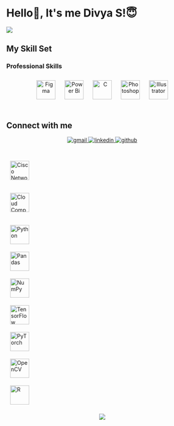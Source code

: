 
<!---------------------------- Typewriter animation ----------------------------->
# Hello👋, It's me Divya S!😇
![](https://readme-typing-svg.herokuapp.com?font=Montserrat&color=3EA9F5&lines=I'm+a+UI%2FUX+Designer;I'm+a+Network+Engineer;)

## My Skill Set  


### Professional Skills  
<div align="center">  
<a href="https://www.figma.com/" target="_blank"><img style="margin: 10px" src="https://profilinator.rishav.dev/skills-assets/figma-icon.svg" alt="Figma" height="50" /></a>  
<a href="https://powerbi.microsoft.com/en-us/" target="_blank"><img style="margin: 10px" src="https://profilinator.rishav.dev/skills-assets/powerbi.png" alt="Power Bi" height="50" /></a>  
<a href="https://www.cprogramming.com/" target="_blank"><img style="margin: 10px" src="https://profilinator.rishav.dev/skills-assets/c-original.svg" alt="C" height="50" /></a>  
<a href="https://www.adobe.com/in/products/photoshop.html" target="_blank"><img style="margin: 10px" src="https://profilinator.rishav.dev/skills-assets/photoshop-plain.svg" alt="Photoshop" height="50" /></a>  
<a href="https://www.adobe.com/in/products/illustrator.html" target="_blank"><img style="margin: 10px" src="https://profilinator.rishav.dev/skills-assets/adobe_illustrator-icon.svg" alt="Illustrator" height="50" /></a>  
</div>


<br/>  

## Connect with me  

<div align="center"> 
<a href="sriammansubramani@gmail.com" target="_blank">
<img src="https://img.shields.io/badge/gmail-D14836?style=for-the-badge&logo=gmail&logoColor=white" alt=gmail style="margin-bottom: 5px;" />
</a>
    
<a href="https://linkedin.com/in/divya-subramani-4076702a8" target="_blank">
<img src="https://img.shields.io/badge/linkedin-%231E77B5.svg?&style=for-the-badge&logo=linkedin&logoColor=white" alt=linkedin style="margin-bottom: 5px;" />
</a>  

<a href="https://github.com/di677" target="_blank">
<img src="https://img.shields.io/badge/github-%2324292e.svg?&style=for-the-badge&logo=github&logoColor=white" alt=github style="margin-bottom: 5px;" />
</a>  


</a>  
</div>  

<br/>  




<!-- Networking Cisco -->
<a href="https://www.cisco.com/" target="_blank"><img style="margin: 10px" src="https://img.icons8.com/color/480/cisco-logo.png" alt="Cisco Networking" height="50" /></a>  

<!-- Cloud Computing -->
<a href="https://azure.microsoft.com/en-us/" target="_blank"><img style="margin: 10px" src="https://img.icons8.com/fluency/480/cloud.png" alt="Cloud Computing" height="50" /></a>  

<!-- Data Science -->
<a href="https://www.python.org/" target="_blank"><img style="margin: 10px" src="https://profilinator.rishav.dev/skills-assets/python-original.svg" alt="Python" height="50" /></a>  
<a href="https://pandas.pydata.org/" target="_blank"><img style="margin: 10px" src="https://upload.wikimedia.org/wikipedia/commons/e/ed/Pandas_logo.svg" alt="Pandas" height="50" /></a>  
<a href="https://numpy.org/" target="_blank"><img style="margin: 10px" src="https://upload.wikimedia.org/wikipedia/commons/3/31/NumPy_logo_2020.svg" alt="NumPy" height="50" /></a>  
<a href="https://www.tensorflow.org/" target="_blank"><img style="margin: 10px" src="https://profilinator.rishav.dev/skills-assets/tensorflow-icon.svg" alt="TensorFlow" height="50" /></a>  
<a href="https://pytorch.org/" target="_blank"><img style="margin: 10px" src="https://profilinator.rishav.dev/skills-assets/pytorch-icon.svg" alt="PyTorch" height="50" /></a>  
<a href="https://opencv.org/" target="_blank"><img style="margin: 10px" src="https://upload.wikimedia.org/2020/10/OpenCV_logo_no_text.svg" alt="OpenCV" height="50" /></a>  
<a href="https://www.r-project.org/" target="_blank"><img style="margin: 10px" src="https://upload.wikimedia.org/2016/10/R_logo.svg" alt="R" height="50" /></a>  
</div>





<p align="center">
    <img src="https://img.shields.io/badge/THANKS%20FOR-VISITING%20💙-red?style=for-the-badge&logo=github"/>
</p>


